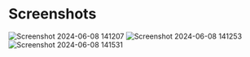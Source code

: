 # Screenshots
![Screenshot 2024-06-08 141207](https://github.com/GisoreB/book_bay/assets/144854877/f362239c-89c5-4861-bdd4-233a915e0ca3)
![Screenshot 2024-06-08 141253](https://github.com/GisoreB/book_bay/assets/144854877/fa970d1c-c3a3-46aa-be79-c1cfd4ce46b2)
![Screenshot 2024-06-08 141531](https://github.com/GisoreB/book_bay/assets/144854877/88c6e51a-ae1a-47b3-8b29-a41f24e4689a)
